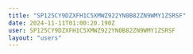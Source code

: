 ```yaml
---
title: "SP125CY9DZXFH1C5XMWZ922YN0B82ZN9WMY1ZSRSF"
date: 2024-11-11T01:00:20.190Z
user: SP125CY9DZXFH1C5XMWZ922YN0B82ZN9WMY1ZSRSF
layout: "users"
---
```

    